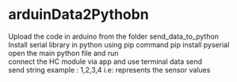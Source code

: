 # arduinData2Pythobn
Upload the code in arduino from the folder send_data_to_python <br>
Install serial library in python using pip command pip install pyserial <br> 
open the main python file and run <br>
connect the HC module via app and use terminal data send <br>
send string example : 1,2,3,4 i.e: represents the sensor values 

